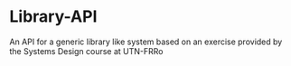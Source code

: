 # Library-API
An API for a generic library like system based on an exercise provided by the Systems Design course at UTN-FRRo
